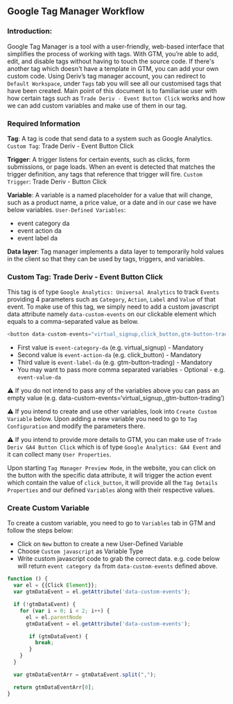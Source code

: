 ## Google Tag Manager Workflow

### Introduction:

Google Tag Manager is a tool with a user-friendly, web-based interface that simplifies the process of working with tags. With GTM, you’re able to add, edit, and disable tags without having to touch the source code. If there's another tag which doesn't have a template in GTM, you can add your own custom code. Using Deriv’s tag manager account, you can redirect to `Default Workspace`, under `Tags` tab you will see all our customised tags that have been created.
Main point of this document is to familiarise user with how certain tags such as `Trade Deriv - Event Button Click` works and how we can add custom variables and make use of them in our tag.

### Required Information

**Tag**: A tag is code that send data to a system such as Google Analytics.
`Custom Tag`: Trade Deriv - Event Button Click

**Trigger**: A trigger listens for certain events, such as clicks, form submissions, or page loads. When an event is detected that matches the trigger definition, any tags that reference that trigger will fire.
`Custom Trigger`: Trade Deriv - Button Click

**Variable**: A variable is a named placeholder for a value that will change, such as a product name, a price value, or a date and in our case we have below variables.
`User-Defined Variables`:

-   event category da
-   event action da
-   event label da

**Data layer**: Tag manager implements a data layer to temporarily hold values in the client so that they can be used by tags, triggers, and variables.

### Custom Tag: Trade Deriv - Event Button Click

This tag is of type `Google Analytics: Universal Analytics` to track `Events` providing 4 parameters such as `Category`, `Action`, `Label` and `Value` of that event. To make use of this tag, we simply need to add a custom javascript data attribute namely `data-custom-events` on our clickable element which equals to a comma-separated value as below.

```js
<button data-custom-events="virtual_signup,click_button,gtm-button-trading">Click Here</button>
```

-   First value is `event-category-da` (e.g. virtual_signup) - Mandatory
-   Second value is `event-action-da` (e.g. click_button) - Mandatory
-   Third value is `event-label-da` (e.g. gtm-button-trading) - Mandatory
-   You may want to pass more comma separated variables - Optional - e.g. `event-value-da`

⚠️ If you do not intend to pass any of the variables above you can pass an empty value (e.g. data-custom-events=‘virtual_signup,,gtm-button-trading’)

⚠️ If you intend to create and use other variables, look into `Create Custom Variable` below. Upon adding a new variable you need to go to `Tag Configuration` and modify the parameters there.

⚠️ If you intend to provide more details to GTM, you can make use of `Trade Deriv GA4 Button Click` which is of type `Google Analytics: GA4 Event` and it can collect many `User Properties`.

Upon starting `Tag Manager Preview Mode`, in the website, you can click on the button with the specific data attribute, it will trigger the action event which contain the value of `click_button`, it will provide all the `Tag Details Properties` and our defined `Variables` along with their respective values.

### Create Custom Variable

To create a custom variable, you need to go to `Variables` tab in GTM and follow the steps below:

-   Click on `New` button to create a new User-Defined Variable
-   Choose `Custom javascript` as Variable Type
-   Write custom javascript code to grab the correct data. e.g. code below will return `event category da` from `data-custom-events` defined above.

```js
function () {
  var el = {{Click Element}};
  var gtmDataEvent = el.getAttribute('data-custom-events');

  if (!gtmDataEvent) {
    for (var i = 0; i < 2; i++) {
      el = el.parentNode
      gtmDataEvent = el.getAttribute('data-custom-events');

       if (gtmDataEvent) {
         break;
       }
    }
  }

  var gtmDataEventArr = gtmDataEvent.split(",");

  return gtmDataEventArr[0];
}
```
